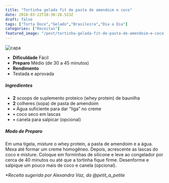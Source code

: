 ```yaml
---
title: "Tortinha gelada fit de pasta de amendoim e coco"
date: 2018-03-22T18:30:28.523Z
draft: false
tags: ["Torta Doce","Gelado","Brasileira","Dia a Dia"]
categories: ["Receitas"]
featured_image: "/post/tortinha-gelada-fit-de-pasta-de-amendoim-e-coco.bcef6d13.jpg"
---
```


![capa](/post/tortinha-gelada-fit-de-pasta-de-amendoim-e-coco.bcef6d13.jpg)

*   **Dificuldade** Fácil
*   **Preparo** Médio (de 30 a 45 minutos)
*   **Rendimento**
*   Testada e aprovada
    

##### Ingredientes

*   **2** scoops de suplemento proteico (whey protein) de baunilha
*   **2** colheres (sopa) de pasta de amendoim
*   • Água suficiente para dar “liga” no creme
*   • coco seco em lascas
*   • canela para salpicar (opcional)

##### Modo de Preparo

Em uma tigela, misture o whey protein, a pasta de amendoim e a água. Mexa até formar um creme homogêneo. Depois, acrescente as lascas do coco e misture. Coloque em forminhas de silicone e leve ao congelador por cerca de 40 minutos ou até que a tortinha fique firme. Desenforme e salpique um pouco mais de coco e canela (opcional).

_*Receita sugerida por Alexandra Vaz, da @petit\_a\_petite_
